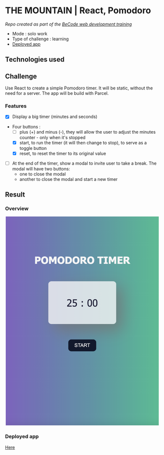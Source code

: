 # THE MOUNTAIN | React, Pomodoro

_Repo created as part of the [BeCode web development training](https://becode.org/fr/apprendre/developpeur-web-junior/)_

-   Mode : solo work
-   Type of challenge : learning
-   [Deployed app](https://rococo-arithmetic-3c018f.netlify.app/)

## Technologies used

## Challenge

Use React to create a simple Pomodoro timer. It will be static, without the need for a server.
The app will be build with Parcel.

### Features

-   [x] Display a big timer (minutes and seconds)
-   Four buttons :
    -   [ ] plus (+) and minus (-), they will allow the user to adjust the minutes counter - only when it's stopped
    -   [x] start, to run the timer (it will then change to stop), to serve as a toggle button
    -   [x] reset, to reset the timer to its original value
-   [ ] At the end of the timer, show a modal to invite user to take a break. The modal will have two buttons:
    -   one to close the modal
    -   another to close the modal and start a new timer

## Result

### Overview

<p align="center">
    <img src="/src/assets/overview.png" width="500"/>
</p>

### Deployed app

[Here](https://rococo-arithmetic-3c018f.netlify.app/)
